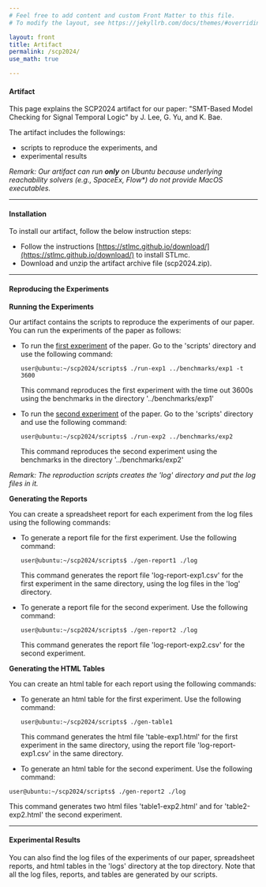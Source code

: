 ```yaml
---
# Feel free to add content and custom Front Matter to this file.
# To modify the layout, see https://jekyllrb.com/docs/themes/#overriding-theme-defaults

layout: front
title: Artifact
permalink: /scp2024/
use_math: true

---
```



#### Artifact

This page explains the SCP2024 artifact for our paper: "SMT-Based Model Checking for Signal Temporal Logic" by J. Lee, G. Yu, and K. Bae.

The artifact includes the followings:

* scripts to reproduce the experiments, and
* experimental results

*Remark: Our artifact can run **only** on Ubuntu because underlying reachability solvers (e.g., SpaceEx, Flow\*) do not provide MacOS executables.*


---


#### Installation

To install our artifact, follow the below instruction steps:

* Follow the instructions [https://stlmc.github.io/download/](https://stlmc.github.io/download/) to install STLmc.
* Download and unzip the artifact archive file (scp2024.zip).

---

#### Reproducing the Experiments

**Running the Experiments**

Our artifact contains the scripts to reproduce the experiments of our paper. You can run the experiments of the paper as follows:

* To run the <u>first experiment</u> of the paper. Go to the 'scripts' directory and use the following command:

  ~~~shell
  user@ubuntu:~/scp2024/scripts$ ./run-exp1 ../benchmarks/exp1 -t 3600
  ~~~

  This command reproduces the first experiment with the time out 3600s using the benchmarks in the directory '../benchmarks/exp1'

* To run the <u>second experiment</u> of the paper. Go to the 'scripts' directory and use the following command:

  ~~~shell
  user@ubuntu:~/scp2024/scripts$ ./run-exp2 ../benchmarks/exp2
  ~~~

  This command reproduces the second experiment using the benchmarks in the directory '../benchmarks/exp2'

*Remark: The reproduction scripts creates the 'log' directory and put the log files in it.*

**Generating the Reports**

You can create a spreadsheet report for each experiment from the log files using the following commands:

* To generate a report file for the first experiment. Use the following command:

  ~~~shell
  user@ubuntu:~/scp2024/scripts$ ./gen-report1 ./log
  ~~~

  This command generates the report file 'log-report-exp1.csv' for the first experiment in the same directory, using the log files in the 'log' directory.

* To generate a report file for the second experiment. Use the following command:

  ~~~shell
  user@ubuntu:~/scp2024/scripts$ ./gen-report2 ./log
  ~~~

  This command generates the report file 'log-report-exp2.csv' for the second experiment.

**Generating the HTML Tables**

You can create an html table for each report using the following commands:

* To generate an html table for the first experiment. Use the following command:

  ~~~shell
  user@ubuntu:~/scp2024/scripts$ ./gen-table1
  ~~~

  This command generates the html file 'table-exp1.html' for the first experiment in the same directory, using the report file 'log-report-exp1.csv' in the same directory.

* To generate an html table for the second experiment. Use the following command:

~~~shell
user@ubuntu:~/scp2024/scripts$ ./gen-report2 ./log
~~~

This command generates two html files 'table1-exp2.html' and for 'table2-exp2.html' the second experiment.

---

#### Experimental Results

You can also find the log files of the experiments of our paper, spreadsheet reports, and html tables in the 'logs' directory at the top directory. Note that all the log files, reports, and tables are generated by our scripts.
